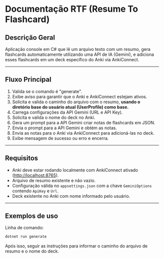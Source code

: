 ﻿# Documentação RTF (Resume To Flashcard)

## Descrição Geral

Aplicação console em C# que lê um arquivo texto com um resumo, gera flashcards automaticamente utilizando uma API de
IA (Gemini), e adiciona esses flashcards em um deck específico do Anki via AnkiConnect.

---

## Fluxo Principal

1. Valida se o comando é "generate".
2. Exibe aviso para garantir que o Anki e AnkiConnect estejam ativos.
3. Solicita e valida o caminho do arquivo com o resumo, **usando o diretório base do usuário atual (UserProfile) como base.**
4. Carrega configurações da API Gemini (URL e API Key).
5. Solicita e valida o nome do deck no Anki.
6. Gera um prompt para a API Gemini criar notas de flashcards em JSON.
7. Envia o prompt para a API Gemini e obtém as notas.
8. Envia as notas para o Anki via AnkiConnect para adicioná-las no deck.
9. Exibe mensagem de sucesso ou erro e encerra.

---

## Requisitos

* Anki deve estar rodando localmente com AnkiConnect ativado ([http://localhost:8765](http://localhost:8765)).
* Arquivo de resumo existente e não vazio.
* Configuração válida no `appsettings.json` com a chave `GeminiOptions` contendo `ApiKey` e `Url`.
* Deck existente no Anki com nome informado pelo usuário.

---

## Exemplos de uso

Linha de comando:

```bash
dotnet run generate
```

Após isso, seguir as instruções para informar o caminho do arquivo de resumo e o nome do deck.